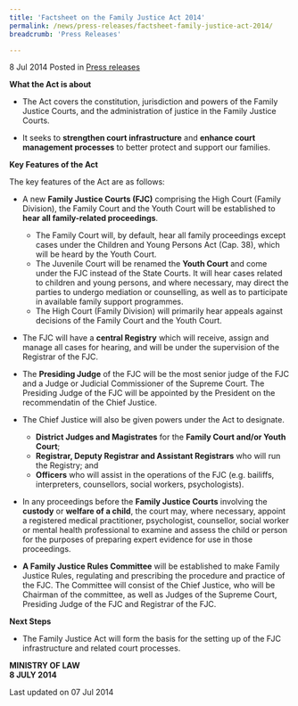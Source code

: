 ```yaml
---
title: 'Factsheet on the Family Justice Act 2014'
permalink: /news/press-releases/factsheet-family-justice-act-2014/
breadcrumb: 'Press Releases'

---
```



8 Jul 2014 Posted in [Press releases](/news/press-releases)

**What the Act is about**

* The Act covers the constitution, jurisdiction and powers of the Family Justice Courts, and the administration of justice in the Family Justice Courts.

* It seeks to **strengthen court infrastructure** and **enhance court management processes** to better protect and support our families.

**Key Features of the Act**

The key features of the Act are as follows:  

* A new **Family Justice Courts (FJC)** comprising the High Court (Family Division), the Family Court and the Youth Court will be established to **hear all family-related proceedings**.
  * The Family Court will, by default, hear all family proceedings except cases under the Children and Young Persons Act (Cap. 38), which will be heard by the Youth Court.
  * The Juvenile Court will be renamed the **Youth Court** and come under the FJC instead of the State Courts. It will hear cases related to children and young persons, and where necessary, may direct the parties to undergo mediation or counselling, as well as to participate in available family support programmes.
  * The High Court (Family Division) will primarily hear appeals against decisions of the Family Court and the Youth Court.

* The FJC will have a **central Registry** which will receive, assign and manage all cases for hearing, and will be under the supervision of the Registrar of the FJC.

* The **Presiding Judge** of the FJC will be the most senior judge of the FJC and a Judge or Judicial Commissioner of the Supreme Court. The Presiding Judge of the FJC will be appointed by the President on the recommendatin of the Chief Justice.

* The Chief Justice will also be given powers under the Act to designate.

  * **District Judges and Magistrates** for the **Family Court and/or Youth Court**;
  * **Registrar, Deputy Registrar and Assistant Registrars** who will run the Registry; and
  * **Officers** who will assist in the operations of the FJC (e.g. bailiffs, interpreters, counsellors, social workers, psychologists).
  
* In any proceedings before the **Family Justice Courts** involving the **custody** or **welfare of a child**, the court may, where necessary, appoint a registered medical practitioner, psychologist, counsellor, social worker or mental health professional to examine and assess the child or person for the purposes of preparing expert evidence for use in those proceedings.

* **A Family Justice Rules Committee** will be established to make Family Justice Rules, regulating and prescribing the procedure and practice of the FJC. The Committee will consist of the Chief Justice, who will be Chairman of the committee, as well as Judges of the Supreme Court, Presiding Judge of the FJC and Registrar of the FJC.

**Next Steps**

* The Family Justice Act will form the basis for the setting up of the FJC infrastructure and related court processes.


**MINISTRY OF LAW**  
**8 JULY 2014**

<p class="right-side-updated">Last updated on 07 Jul 2014
</p>
